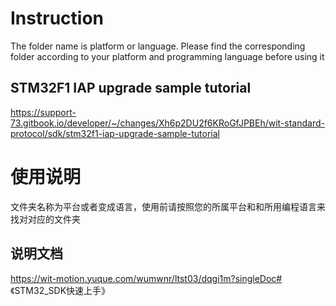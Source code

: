 # Instruction

The folder name is platform or language. Please find the corresponding folder according to your platform and programming language before using it

## STM32F1 IAP upgrade sample tutorial

https://support-73.gitbook.io/developer/~/changes/Xh6p2DU2f6KRoGfJPBEh/wit-standard-protocol/sdk/stm32f1-iap-upgrade-sample-tutorial

# 使用说明

文件夹名称为平台或者变成语言，使用前请按照您的所属平台和和所用编程语言来找对对应的文件夹

## 说明文档

https://wit-motion.yuque.com/wumwnr/ltst03/dqgi1m?singleDoc# 《STM32_SDK快速上手》

